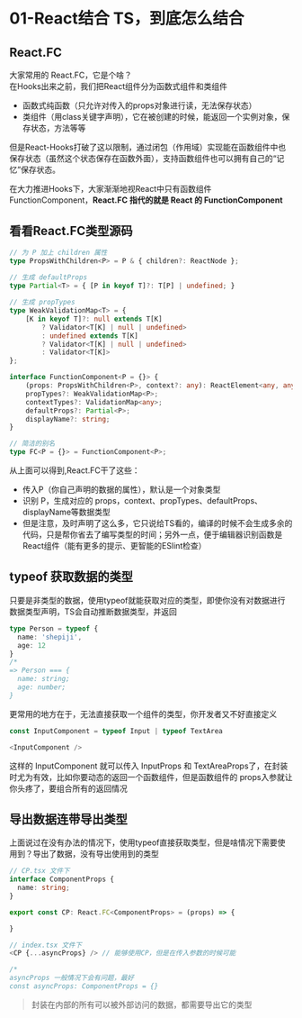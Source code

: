 # 01-React结合 TS，到底怎么结合

## React.FC

大家常用的 React.FC，它是个啥？   
在Hooks出来之前，我们把React组件分为函数式组件和类组件
- 函数式纯函数（只允许对传入的props对象进行读，无法保存状态）
- 类组件（用class关键字声明），它在被创建的时候，能返回一个实例对象，保存状态，方法等等

但是React-Hooks打破了这以限制，通过闭包（作用域）实现能在函数组件中也保存状态（虽然这个状态保存在函数外面），支持函数组件也可以拥有自己的“记忆”保存状态。

在大力推进Hooks下，大家渐渐地视React中只有函数组件FunctionComponent，**React.FC 指代的就是 React 的 FunctionComponent**

## 看看React.FC类型源码
```typescript
// 为 P 加上 children 属性
type PropsWithChildren<P> = P & { children?: ReactNode };
 
// 生成 defaultProps
type Partial<T> = { [P in keyof T]?: T[P] | undefined; }

// 生成 propTypes
type WeakValidationMap<T> = {
    [K in keyof T]?: null extends T[K]
        ? Validator<T[K] | null | undefined>
        : undefined extends T[K]
        ? Validator<T[K] | null | undefined>
        : Validator<T[K]>
};

interface FunctionComponent<P = {}> {
    (props: PropsWithChildren<P>, context?: any): ReactElement<any, any> | null;
    propTypes?: WeakValidationMap<P>;
    contextTypes?: ValidationMap<any>;
    defaultProps?: Partial<P>;
    displayName?: string;
}

// 简洁的别名
type FC<P = {}> = FunctionComponent<P>;
```
从上面可以得到,React.FC干了这些：
- 传入P（你自己声明的数据的属性），默认是一个对象类型
- 识别 P，生成对应的 props，context、propTypes、defaultProps、displayName等数据类型
- 但是注意，及时声明了这么多，它只说给TS看的，编译的时候不会生成多余的代码，只是帮你省去了编写类型的时间；另外一点，便于编辑器识别函数是React组件（能有更多的提示、更智能的ESlint检查）

## typeof 获取数据的类型
只要是非类型的数据，使用typeof就能获取对应的类型，即使你没有对数据进行数据类型声明，TS会自动推断数据类型，并返回

```typescript
type Person = typeof {
  name: 'shepiji',
  age: 12
}
/*
=> Person === {
  name: string;
  age: number;
}
```
更常用的地方在于，无法直接获取一个组件的类型，你开发者又不好直接定义

```typescript
const InputComponent = typeof Input | typeof TextArea

<InputComponent />
```
这样的 InputComponent 就可以传入 InputProps 和 TextAreaProps了，在封装时尤为有效，比如你要动态的返回一个函数组件，但是函数组件的 props入参就让你头疼了，要组合所有的返回情况


## 导出数据连带导出类型
上面说过在没有办法的情况下，使用typeof直接获取类型，但是啥情况下需要使用到？导出了数据，没有导出使用到的类型
```typescript
// CP.tsx 文件下
interface ComponentProps {
  name: string;
}

export const CP: React.FC<ComponentProps> = (props) => {

}

// index.tsx 文件下
<CP {...asyncProps} /> // 能够使用CP，但是在传入参数的时候可能

/*
asyncProps 一般情况下会有问题，最好
const asyncProps: ComponentProps = {}
```

> 封装在内部的所有可以被外部访问的数据，都需要导出它的类型













